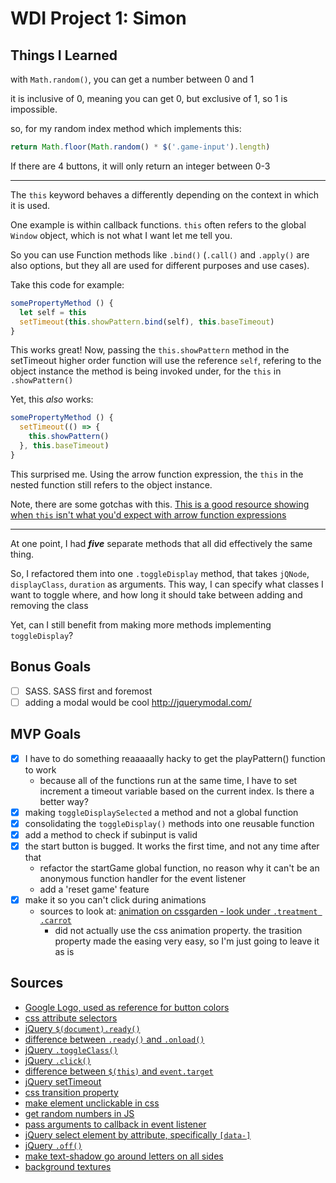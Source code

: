 # WDI Project 1: Simon

## Things I Learned

with `Math.random()`, you can get a number between 0 and 1

it is inclusive of 0, meaning you can get 0, but exclusive of 1, so 1 is impossible.

so, for my random index method which implements this:

```js
return Math.floor(Math.random() * $('.game-input').length)
```

If there are 4 buttons, it will only return an integer between 0-3

---
The `this` keyword behaves a differently depending on the context in which it is used.

One example is within callback functions. `this` often refers to the global `Window` object, which is not what I want let me tell you.

So you can use Function methods like `.bind()` (`.call()` and `.apply()` are also options, but they all are used for different purposes and use cases).

Take this code for example:

```js
somePropertyMethod () {
  let self = this
  setTimeout(this.showPattern.bind(self), this.baseTimeout)
}
```

This works great! Now, passing the `this.showPattern` method in the setTimeout higher order function will use the reference `self`, refering to the object instance the method is being invoked under, for the `this` in `.showPattern()`

Yet, this _also_ works:

```js
somePropertyMethod () {
  setTimeout(() => {
    this.showPattern()
  }, this.baseTimeout)
}
```

This surprised me. Using the arrow function expression, the `this` in the nested function still refers to the object instance.

Note, there are some gotchas with this. [This is a good resource showing when `this` isn't what you'd expect with arrow function expressions](https://derickbailey.com/2015/09/28/do-es6-arrow-functions-really-solve-this-in-javascript/)

---
At one point, I had **_five_** separate methods that all did effectively the same thing.

So, I refactored them into one `.toggleDisplay` method, that takes `jQNode`, `displayClass`, `duration` as arguments. This way, I can specify what classes I want to toggle where, and how long it should take between adding and removing the class

Yet, can I still benefit from making more methods implementing `toggleDisplay`?

## Bonus Goals

- [ ] SASS. SASS first and foremost
- [ ] adding a modal would be cool <http://jquerymodal.com/>

## MVP Goals

- [x] I have to do something reaaaaally hacky to get the playPattern() function to work
  - because all of the functions run at the same time, I have to set increment a timeout variable based on the current index. Is there a better way?
- [x] making `toggleDisplaySelected` a method and not a global function
- [x] consolidating the `toggleDisplay()` methods into one reusable function
- [x] add a method to check if subinput is valid
- [x] the start button is bugged. It works the first time, and not any time after that
  - refactor the startGame global function, no reason why it can't be an anonymous function handler for the event listener
  - add a 'reset game' feature
- [x] make it so you can't click during animations
  - sources to look at: [animation on cssgarden - look under `.treatment .carrot`](http://cssgridgarden.com/)
    - did not actually use the css animation property. the trasition property made the easing very easy, so I'm just going to leave it as is

## Sources

- [Google Logo, used as reference for button colors](https://en.wikipedia.org/wiki/Google_logo#/media/File:Google-favicon-2015.png)
- [css attribute selectors](https://www.w3schools.com/css/css_attribute_selectors.asp)
- [jQuery `$(document).ready()`](https://learn.jquery.com/using-jquery-core/document-ready/)
- [difference between `.ready()` and `.onload()`](https://stackoverflow.com/a/3698214)
- [jQuery `.toggleClass()`](https://api.jquery.com/toggleclass/)
- [jQuery `.click()`](https://api.jquery.com/click/)
- [difference between `$(this)` and `event.target`](https://stackoverflow.com/a/21667010)
- [jQuery setTimeout](https://www.sitepoint.com/jquery-settimeout-function-examples/)
- [css transition property](https://developer.mozilla.org/en-US/docs/Web/CSS/CSS_Transitions/Using_CSS_transitions)
- [make element unclickable in css](https://stackoverflow.com/a/37216892)
- [get random numbers in JS](https://developer.mozilla.org/en-US/docs/Web/JavaScript/Reference/Global_Objects/Math/random)
- [pass arguments to callback in event listener](https://stackoverflow.com/a/979344)
- [jQuery select element by attribute, specifically `[data-]`](https://stackoverflow.com/a/29906777)
- [jQuery `.off()`](https://api.jquery.com/off/)
- [make text-shadow go around letters on all sides](https://stackoverflow.com/a/34595679)
- [background textures](https://www.transparenttextures.com/)
